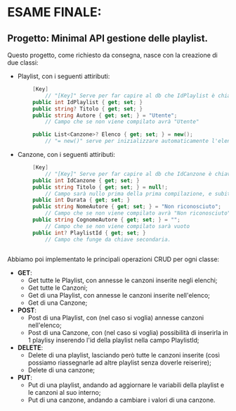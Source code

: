 # ESAME FINALE:
## Progetto: Minimal API gestione delle playlist.
Questo progetto, come richiesto da consegna, nasce con la creazione di due classi: 
- Playlist, con i seguenti attiributi:
```csharp
        [Key]
            // "[Key]" Serve per far capire al db che IdPlaylist è chiave primaria
        public int IdPlaylist { get; set; }
        public string? Titolo { get; set; }
        public string Autore { get; set; } = "Utente";
            // Campo che se non viene compilato avrà "Utente"

        public List<Canzone>? Elenco { get; set; } = new();
            // "= new()" serve per inizializzare automaticamente l'elenco, con una nuova lista vuota al momento della creazione dell’oggetto.
```

- Canzone, con i seguenti attiributi:
```csharp
        [Key]
            // "[Key]" Serve per far capire al db che IdCanzone è chiave primaria
        public int IdCanzone { get; set; }
        public string Titolo { get; set; } = null!;
            // Campo sarà nullo prima della prima compilazione, e subito dopo non potrà essere nullo 
        public int Durata { get; set; }
        public string NomeAutore { get; set; } = "Non riconosciuto";
            // Campo che se non viene compilato avrà "Non riconosciuto"
        public string CognomeAutore { get; set; } = "";
            // Campo che se non viene compilato sarà vuoto 
        public int? PlaylistId { get; set; }
            // Campo che funge da chiave secondaria.
        
```
Abbiamo poi implementato le principali operazioni CRUD per ogni classe:
- **GET**: 
    - Get tutte le Playlist, con annesse le canzoni inserite negli elenchi;
    - Get tutte le Canzoni;
    - Get di una Playlist, con annesse le canzoni inserite nell'elenco;
    - Get di una Canzone;
- **POST**:
    - Post di una Playlist, con (nel caso si voglia) annesse canzoni nell'elenco;
    - Post di una Canzone, con (nel caso si voglia) possibilità di inserirla in 1 playlisy inserendo l'id della playlist nella campo PlaylistId;
- **DELETE**: 
    - Delete di una playlist, lasciando però tutte le canzoni inserite (così possiamo riassegnarle ad altre playlist senza doverle reiserire);
    - Delete di una canzone;
- **PUT**: 
    - Put di una playlist, andando ad aggiornare le variabili della playlist e le canzoni al suo interno;
    - Put di una canzone, andando a cambiare i valori di una canzone.

